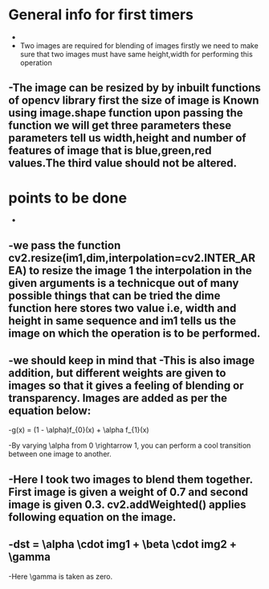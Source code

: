 # General info for first timers
-
- Two images are required for blending of images firstly we need to make sure that two images must have same height,width for performing this operation


-The image can be resized by by inbuilt functions of opencv library first the size of image is Known using image.shape function upon passing the function we will get three parameters 
these parameters tell us width,height and number of features of image that is blue,green,red values.The third value should not be altered.
-

# points to be done
-
-we pass the function cv2.resize(im1,dim,interpolation=cv2.INTER_AREA) to resize the image 1 the interpolation in the given arguments is a technicque out of many possible things that can be tried
the dime function here stores two value i.e, width and height in same sequence and im1 tells us the image on which the operation is to be performed.
-
-we should keep in mind that
-This is also image addition, but different weights are given to images so that it gives a feeling of blending or transparency. Images are added as per the equation below:
-
-g(x) = (1 - \alpha)f_{0}(x) + \alpha f_{1}(x)

-By varying \alpha from 0 \rightarrow 1, you can perform a cool transition between one image to another.

-Here I took two images to blend them together. First image is given a weight of 0.7 and second image is given 0.3. cv2.addWeighted() applies following equation on the image.
-
-dst = \alpha \cdot img1 + \beta \cdot img2 + \gamma
-
-Here \gamma is taken as zero.
